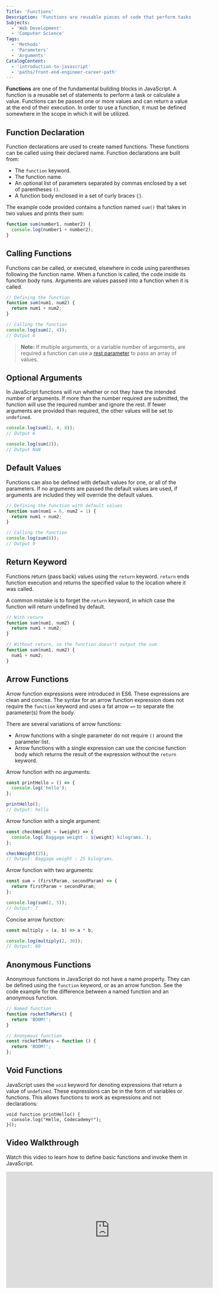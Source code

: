 ```yaml
---
Title: 'Functions'
Description: 'Functions are reusable pieces of code that perform tasks, process data, and possibly return values.'
Subjects:
  - 'Web Development'
  - 'Computer Science'
Tags:
  - 'Methods'
  - 'Parameters'
  - 'Arguments'
CatalogContent:
  - 'introduction-to-javascript'
  - 'paths/front-end-engineer-career-path'
---
```


**Functions** are one of the fundamental building blocks in JavaScript. A function is a reusable set of statements to perform a task or calculate a value. Functions can be passed one or more values and can return a value at the end of their execution. In order to use a function, it must be defined somewhere in the scope in which it will be utilized.

## Function Declaration

Function declarations are used to create named functions. These functions can be called using their declared name. Function declarations are built from:

- The `function` keyword.
- The function name.
- An optional list of parameters separated by commas enclosed by a set of parentheses `()`.
- A function body enclosed in a set of curly braces `{}`.

The example code provided contains a function named `sum()` that takes in two values and prints their sum:

```js
function sum(number1, number2) {
  console.log(number1 + number2);
}
```

## Calling Functions

Functions can be called, or executed, elsewhere in code using parentheses following the function name. When a function is called, the code inside its function body runs. Arguments are values passed into a function when it is called.

```js
// Defining the function
function sum(num1, num2) {
  return num1 + num2;
}

// Calling the function
console.log(sum(2, 4));
// Output 6
```

> **Note:** If multiple arguments, or a variable number of arguments, are required a function can use a [rest parameter](https://www.codecademy.com/resources/docs/javascript/rest-parameters) to pass an array of values.

## Optional Arguments

In JavaScript functions will run whether or not they have the intended number of arguments. If more than the number required are submitted, the function will use the required number and ignore the rest. If fewer arguments are provided than required, the other values will be set to `undefined`.

```js
console.log(sum(2, 4, 8));
// Output 6

console.log(sum(2));
// Output NaN
```

## Default Values

Functions can also be defined with default values for one, or all of the parameters. If no arguments are passed the default values are used, if arguments are included they will override the default values.

```js
// Defining the function with default values
function sum(num1 = 6, num2 = 1) {
  return num1 + num2;
}

// Calling the function
console.log(sum(8));
// Output 9
```

## Return Keyword

Functions return (pass back) values using the `return` keyword. `return` ends function execution and returns the specified value to the location where it was called.

A common mistake is to forget the `return` keyword, in which case the function will return undefined by default.

```js
// With return
function sum(num1, num2) {
  return num1 + num2;
}

// Without return, so the function doesn't output the sum
function sum(num1, num2) {
  num1 + num2;
}
```

## Arrow Functions

Arrow function expressions were introduced in ES6. These expressions are clean and concise. The syntax for an arrow function expression does not require the `function` keyword and uses a fat arrow `=>` to separate the parameter(s) from the body.

There are several variations of arrow functions:

- Arrow functions with a single parameter do not require `()` around the parameter list.
- Arrow functions with a single expression can use the concise function body which returns the result of the expression without the `return` keyword.

Arrow function with no arguments:

```js
const printHello = () => {
  console.log('hello');
};

printHello();
// Output: hello
```

Arrow function with a single argument:

```js
const checkWeight = (weight) => {
  console.log(`Baggage weight : ${weight} kilograms.`);
};

checkWeight(25);
// Output: Baggage weight : 25 kilograms.
```

Arrow function with two arguments:

```js
const sum = (firstParam, secondParam) => {
  return firstParam + secondParam;
};

console.log(sum(2, 5));
// Output: 7
```

Concise arrow function:

```js
const multiply = (a, b) => a * b;

console.log(multiply(2, 30));
// Output: 60
```

## Anonymous Functions

Anonymous functions in JavaScript do not have a name property. They can be defined using the `function` keyword, or as an arrow function. See the code example for the difference between a named function and an anonymous function.

```js
// Named function
function rocketToMars() {
  return 'BOOM!';
}

// Anonymous function
const rocketToMars = function () {
  return 'BOOM!';
};
```

## Void Functions

JavaScript uses the `void` keyword for denoting expressions that return a value of `undefined`. These expressions can be in the form of variables or functions. This allows functions to work as expressions and not declarations:

```codebyte/javascript
void function printHello() {
  console.log("Hello, Codecademy!");
}();
```

## Video Walkthrough

Watch this video to learn how to define basic functions and invoke them in JavaScript.

<iframe width="560" height="315" src="https://www.youtube.com/embed/RwgA0W0kX-w" title="YouTube video player" frameborder="0" allow="accelerometer; autoplay; clipboard-write; encrypted-media; gyroscope; picture-in-picture; web-share" allowfullscreen></iframe>
